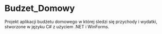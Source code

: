 # Budzet_Domowy
Projekt aplikacji budżetu domowego w której śledzi się przychody i wydatki, stworzone w języku C# z użyciem .NET i WinForms.
